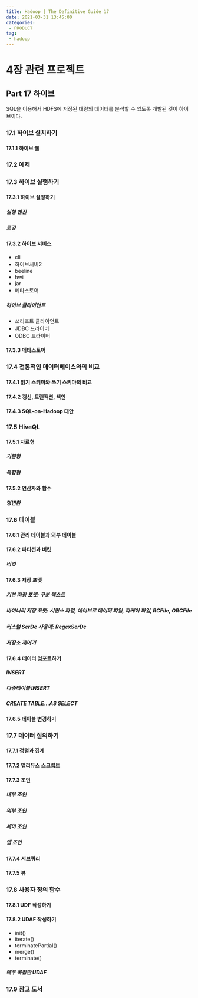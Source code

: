 ```yaml
---
title: Hadoop | The Definitive Guide 17
date: 2021-03-31 13:45:00
categories:
 - PRODUCT
tag:
 - hadoop
---
```


# 4장 관련 프로젝트

## Part 17 하이브

SQL을 이용해서 HDFS에 저장된 대량의 데이터를 분석할 수 있도록 개발된 것이 하이브이다.

<!-- more -->

### 17.1 하이브 설치하기

#### 17.1.1 하이브 쉘



### 17.2 예제



### 17.3 하이브 실행하기

#### 17.3.1 하이브 설정하기

##### 실행 엔진

##### 로깅

#### 17.3.2 하이브 서비스

- cli
- 하이브서버2
- beeline
- hwi
- jar
- 메타스토어

##### 하이브 클라이언트

- 쓰리프트 클라이언트
- JDBC 드라이버
- ODBC 드라이버

#### 17.3.3 메타스토어



### 17.4 전통적인 데이터베이스와의 비교

#### 17.4.1 읽기 스키마와 쓰기 스키마의 비교

#### 17.4.2 갱신, 트랜잭션, 색인

#### 17.4.3 SQL-on-Hadoop 대안



### 17.5 HiveQL

#### 17.5.1 자료형

##### 기본형

##### 복합형

#### 17.5.2 연산자와 함수

##### 형변환



### 17.6 테이블

#### 17.6.1 관리 테이블과 외부 테이블

#### 17.6.2 파티션과 버킷

##### 버킷

#### 17.6.3 저장 포맷

##### 기본 저장 포맷: 구분 텍스트

##### 바이너리 저장 포맷: 시퀀스 파일, 에이브로 데이터 파일, 파케이 파일, RCFile, ORCFile

##### 커스텀 SerDe 사용예: RegexSerDe

##### 저장소 제어기

#### 17.6.4 데이터 임포트하기

##### INSERT

##### 다중테이블 INSERT

##### CREATE TABLE...AS SELECT

#### 17.6.5 테이블 변경하기



### 17.7 데이터 질의하기

#### 17.7.1 정렬과 집계

#### 17.7.2 맵리듀스 스크립트

#### 17.7.3 조인

##### 내부 조인

##### 외부 조인

##### 세미 조인

##### 맵 조인

#### 17.7.4 서브쿼리

#### 17.7.5 뷰



### 17.8 사용자 정의 함수

#### 17.8.1 UDF 작성하기

#### 17.8.2 UDAF 작성하기

- init()
- iterate()
- terminatePartial()
- merge()
- terminate()

##### 매우 복잡한 UDAF



### 17.9 참고 도서